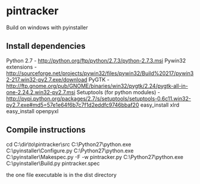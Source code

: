 pintracker
==========

Build on windows with pyinstaller

Install dependencies
--------------------

Python 2.7 - http://python.org/ftp/python/2.7.3/python-2.7.3.msi
Pywin32 extensions - http://sourceforge.net/projects/pywin32/files/pywin32/Build%20217/pywin32-217.win32-py2.7.exe/download
PyGTK - http://ftp.gnome.org/pub/GNOME/binaries/win32/pygtk/2.24/pygtk-all-in-one-2.24.2.win32-py2.7.msi
Setuptools (for python modules) - http://pypi.python.org/packages/2.7/s/setuptools/setuptools-0.6c11.win32-py2.7.exe#md5=57e1e64f6b7c7f1d2eddfc9746bbaf20
easy_install xlrd
easy_install openpyxl

Compile instructions
--------------------
cd C:\dir\to\pintracker\src
C:\Python27\python.exe C:\pyinstaller\Configure.py
C:\Python27\python.exe C:\pyinstaller\Makespec.py -F -w pintracker.py
C:\Python27\python.exe C:\pyinstaller\Build.py pintracker.spec

the one file executable is in the dist directory